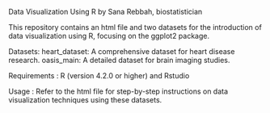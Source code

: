 Data Visualization Using R by Sana Rebbah, biostatistician

This repository contains an html file  and two datasets for the introduction of data visualization using R, focusing on the ggplot2 package.

Datasets: 
heart_dataset: A comprehensive dataset for heart disease research.
oasis_main: A detailed dataset for brain imaging studies.

Requirements :
R (version 4.2.0 or higher) and Rstudio

Usage :
Refer to the html file for step-by-step instructions on data visualization techniques using these datasets.

